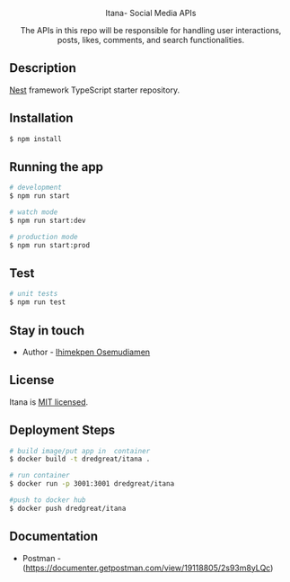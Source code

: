 <p align="center">
  Itana- Social Media APIs
</p>

  <p align="center">The APIs  in this repo will be responsible for handling user interactions, posts, likes, comments, and search functionalities.</p>
    <p align="center">


## Description

[Nest](https://github.com/nestjs/nest) framework TypeScript starter repository.

## Installation

```bash
$ npm install
```

## Running the app

```bash
# development
$ npm run start

# watch mode
$ npm run start:dev

# production mode
$ npm run start:prod
```

## Test

```bash
# unit tests
$ npm run test
```

## Stay in touch

- Author - [Ihimekpen Osemudiamen](https://github.com/IHIMEKPEN)

## License

  Itana is [MIT licensed](https://github.com/nestjs/nest/blob/master/LICENSE).

 ## Deployment Steps

```bash
# build image/put app in  container
$ docker build -t dredgreat/itana .
```

```bash
# run container
$ docker run -p 3001:3001 dredgreat/itana
```

```bash
#push to docker hub
$ docker push dredgreat/itana
```
## Documentation

- Postman - (https://documenter.getpostman.com/view/19118805/2s93m8yLQc)
